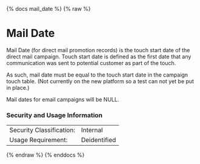 {% docs mail_date %}
{% raw %}

# Mail Date

Mail Date (for direct mail promotion records) is the touch start date 
of the direct mail campaign. Touch 
start date is defined as the first date that any communication was sent 
to potential customer as part of the touch.

As such, mail date must be equal to the touch start date in the campaign
touch table. (Not currently on the new platform so a test can not yet
be put in place.)

Mail dates for email campaigns will be NULL.

### Security and Usage Information
|    |    |
|---|---|
|Security Classification:| Internal |
|Usage Requirement:| Deidentified |

{% endraw %}
{% enddocs %}
